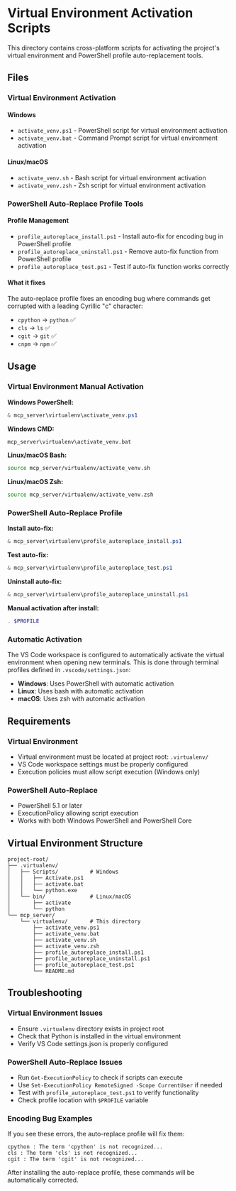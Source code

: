 # Virtual Environment Activation Scripts

This directory contains cross-platform scripts for activating the project's virtual environment and PowerShell profile auto-replacement tools.

## Files

### Virtual Environment Activation

#### Windows
- `activate_venv.ps1` - PowerShell script for virtual environment activation
- `activate_venv.bat` - Command Prompt script for virtual environment activation

#### Linux/macOS
- `activate_venv.sh` - Bash script for virtual environment activation
- `activate_venv.zsh` - Zsh script for virtual environment activation

### PowerShell Auto-Replace Profile Tools

#### Profile Management
- `profile_autoreplace_install.ps1` - Install auto-fix for encoding bug in PowerShell profile
- `profile_autoreplace_uninstall.ps1` - Remove auto-fix function from PowerShell profile  
- `profile_autoreplace_test.ps1` - Test if auto-fix function works correctly

#### What it fixes
The auto-replace profile fixes an encoding bug where commands get corrupted with a leading Cyrillic "с" character:
- `сpython` → `python` ✅
- `сls` → `ls` ✅  
- `сgit` → `git` ✅
- `сnpm` → `npm` ✅

## Usage

### Virtual Environment Manual Activation

**Windows PowerShell:**
```powershell
& mcp_server\virtualenv\activate_venv.ps1
```

**Windows CMD:**
```cmd
mcp_server\virtualenv\activate_venv.bat
```

**Linux/macOS Bash:**
```bash
source mcp_server/virtualenv/activate_venv.sh
```

**Linux/macOS Zsh:**
```zsh
source mcp_server/virtualenv/activate_venv.zsh
```

### PowerShell Auto-Replace Profile

**Install auto-fix:**
```powershell
& mcp_server\virtualenv\profile_autoreplace_install.ps1
```

**Test auto-fix:**
```powershell
& mcp_server\virtualenv\profile_autoreplace_test.ps1
```

**Uninstall auto-fix:**
```powershell
& mcp_server\virtualenv\profile_autoreplace_uninstall.ps1
```

**Manual activation after install:**
```powershell
. $PROFILE
```

### Automatic Activation

The VS Code workspace is configured to automatically activate the virtual environment when opening new terminals. This is done through terminal profiles defined in `.vscode/settings.json`:

- **Windows**: Uses PowerShell with automatic activation
- **Linux**: Uses bash with automatic activation  
- **macOS**: Uses zsh with automatic activation

## Requirements

### Virtual Environment
- Virtual environment must be located at project root: `.virtualenv/`
- VS Code workspace settings must be properly configured
- Execution policies must allow script execution (Windows only)

### PowerShell Auto-Replace
- PowerShell 5.1 or later
- ExecutionPolicy allowing script execution
- Works with both Windows PowerShell and PowerShell Core

## Virtual Environment Structure

```
project-root/
├── .virtualenv/
│   ├── Scripts/          # Windows
│   │   ├── Activate.ps1
│   │   ├── activate.bat
│   │   └── python.exe
│   └── bin/              # Linux/macOS
│       ├── activate
│       └── python
└── mcp_server/
    └── virtualenv/       # This directory
        ├── activate_venv.ps1
        ├── activate_venv.bat
        ├── activate_venv.sh
        ├── activate_venv.zsh
        ├── profile_autoreplace_install.ps1
        ├── profile_autoreplace_uninstall.ps1
        ├── profile_autoreplace_test.ps1
        └── README.md
```

## Troubleshooting

### Virtual Environment Issues
- Ensure `.virtualenv` directory exists in project root
- Check that Python is installed in the virtual environment
- Verify VS Code settings.json is properly configured

### PowerShell Auto-Replace Issues
- Run `Get-ExecutionPolicy` to check if scripts can execute
- Use `Set-ExecutionPolicy RemoteSigned -Scope CurrentUser` if needed
- Test with `profile_autoreplace_test.ps1` to verify functionality
- Check profile location with `$PROFILE` variable

### Encoding Bug Examples
If you see these errors, the auto-replace profile will fix them:
```
сpython : The term 'сpython' is not recognized...
сls : The term 'сls' is not recognized...
сgit : The term 'сgit' is not recognized...
```

After installing the auto-replace profile, these commands will be automatically corrected.
